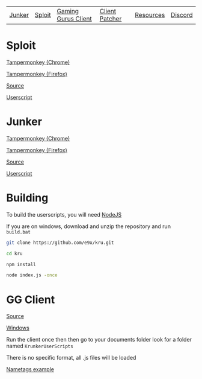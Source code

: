 |||||||
| --- | --- | --- | --- | --- | --- |
| [Junker](#junker) | [Sploit](#sploit) | [Gaming Gurus Client](#gg-client) | [Client Patcher](https://y9x.github.io/client-patcher/) | [Resources](https://y9x.github.io/resources/) | [Discord](https://y9x.github.io/discord/) |

# Sploit

[Tampermonkey (Chrome)](https://chrome.google.com/webstore/detail/tampermonkey/dhdgffkkebhmkfjojejmpbldmpobfkfo)

[Tampermonkey (Firefox)](https://addons.mozilla.org/en-US/firefox/addon/tampermonkey/)

[Source](sploit)

[Userscript](https://raw.githubusercontent.com/e9x/kru/master/sploit.user.js)

# Junker

[Tampermonkey (Chrome)](https://chrome.google.com/webstore/detail/tampermonkey/dhdgffkkebhmkfjojejmpbldmpobfkfo)

[Tampermonkey (Firefox)](https://addons.mozilla.org/en-US/firefox/addon/tampermonkey/)

[Source](junker)

[Userscript](https://raw.githubusercontent.com/e9x/kru/master/junker.user.js)

# Building

To build the userscripts, you will need [NodeJS](https://nodejs.org/en/download/)

If you are on windows, download and unzip the repository and run `build.bat`

```sh
git clone https://github.com/e9x/kru.git

cd kru

npm install

node index.js -once
```

# GG Client

[Source](https://github.com/skidlamer/gg_krunker_client)

[Windows](https://mega.nz/file/CB8QyapR#82tdlwKjVz3xy0rSe9XdqOEEFGRmVeqDm-siySmaoSY)

Run the client once then then go to your documents folder look for a folder named `KrunkerUserScripts`

There is no specific format, all .js files will be loaded

[Nametags example](https://hastebin.com/egapivejez.js)